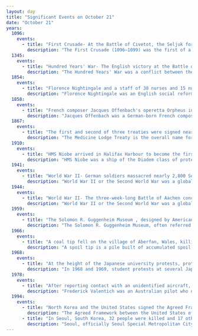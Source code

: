 ```yaml
---
layout: day
title: "Significant Events on October 21"
date: "October 21"
years:
  1096:
    events:
      - title: "First Crusade- At the Battle of Civetot, the Seljuk forces of Kilij Arslan destroyed the army of the People's Crusade as it marched toward Nicaea."
        description: "The First Crusade (1096–1099) was the first of a series of religious wars, or Crusades, initiated, supported and at times directed by the Latin Church in the Middle Ages. The objective was the recovery of the Holy Land from Islamic rule. While Jerusalem had been under Muslim rule for hundreds of years, by the 11th century the Seljuk takeover of the region threatened local Christian populations, pilgrimages from the West, and the Byzantine Empire itself. The earliest initiative for the First Crusade began in 1095 when Byzantine emperor Alexios I Komnenos requested military support from the Council of Piacenza in the empire's conflict with the Seljuk-led Turks. This was followed later in the year by the Council of Clermont, during which Pope Urban II supported the Byzantine request for military assistance and also urged faithful Christians to undertake an armed pilgrimage to Jerusalem."
  1345:
    events:
      - title: "Hundred Years' War- The English victory at the Battle of Auberoche marked a change in the military balance of power in Aquitaine, with the subsequent collapse of the French position."
        description: "The Hundred Years' War was a conflict between the kingdoms of England and France and a civil war in France during the Late Middle Ages. It emerged from feudal disputes over the Duchy of Aquitaine and was triggered by a claim to the French throne made by Edward III of England. The war grew into a broader military, economic, and political struggle involving factions from across Western Europe, fuelled by emerging nationalism on both sides. The periodisation of the war typically charts it as taking place over 116 years. However, it was an intermittent conflict which was frequently interrupted by external factors, such as the Black Death, and several years of truces."
  1854:
    events:
      - title: "Florence Nightingale and a staff of 38 nurses and 15 nuns were sent to the Ottoman Empire to help treat wounded British soldiers fighting in the Crimean War."
        description: "Florence Nightingale was an English social reformer, statistician and the founder of modern nursing. Nightingale came to prominence while serving as a manager and trainer of nurses during the Crimean War, in which she organised care for wounded soldiers at Constantinople. She significantly reduced death rates by improving hygiene and living standards. Nightingale gave nursing a favourable reputation and became an icon of Victorian culture, especially in the persona of 'The Lady with the Lamp' making rounds of wounded soldiers at night."
  1858:
    events:
      - title: "French composer Jacques Offenbach's operetta Orpheus in the Underworld, featuring the music most associated with the can-can (audio featured), was first performed at the Théâtre des Bouffes-Parisiens in Paris."
        description: "Jacques Offenbach was a German-born French composer, cellist and impresario. He is remembered for his nearly 100 operettas of the 1850s to the 1870s, and his uncompleted opera The Tales of Hoffmann. He was a powerful influence on later composers of the operetta genre, particularly Franz von Suppé, Johann Strauss II and Arthur Sullivan. His best-known works were continually revived during the 20th century, and many of his operettas continue to be staged in the 21st. The Tales of Hoffmann remains part of the standard opera repertory."
  1867:
    events:
      - title: "The first and second of three treaties were signed near Medicine Lodge, Kansas, between the United States federal government and several Native American tribes in the Great Plains, requiring them to relocate to areas in present-day western Oklahoma."
        description: "The Medicine Lodge Treaty is the overall name for three treaties signed near Medicine Lodge, Kansas, between the Federal government of the United States and southern Plains Indian tribes in October 1867, intended to bring peace to the area by relocating the Native Americans to reservations in Indian Territory and away from European-American settlement. The treaty was negotiated after investigation by the Indian Peace Commission, which in its final report in 1868 concluded that the wars had been preventable. They determined that the United States government and its representatives, including the United States Congress, had contributed to the warfare on the Great Plains by failing to fulfill their legal obligations and to treat the Native Americans with honesty."
  1910:
    events:
      - title: "HMS Niobe arrived in Halifax Harbour to become the first large ship of the Royal Canadian Navy."
        description: "HMS Niobe was a ship of the Diadem class of protected cruisers in the Royal Navy. She served in the Boer War and was then given to Canada as the second ship of the newly created Naval Service of Canada as HMCS Niobe. The Naval Service of Canada became the Royal Canadian Navy in August 1911. The ship was nearly lost when she went aground off Cape Sable Island, Nova Scotia overnight 30–31 July 1911. Repairs were completed at the end of 1912 and the ship returned to service in late 1914. During the First World War, Niobe patrolled the approaches to the St. Lawrence River and then joined the Royal Navy's 4th Cruiser Squadron to patrol off New York City. The cruiser returned to Halifax, Nova Scotia on 17 July 1915 and never put to sea again. Niobe was paid off in September and served as a depot ship in Halifax. Damaged in the 1917 Halifax Explosion, she was sold for scrap and broken up in the 1920s."
  1941:
    events:
      - title: "World War II- German soldiers massacred nearly 2,800 Serbs in Kragujevac in reprisal for insurgent attacks in the district of Gornji Milanovac."
        description: "World War II or the Second World War was a global conflict between two coalitions- the Allies and the Axis powers. Nearly all of the world's countries participated, with many nations mobilising all resources in pursuit of total war. Tanks and aircraft played major roles, enabling the strategic bombing of cities and delivery of the first and only nuclear weapons ever used in war. World War II was the deadliest conflict in history, resulting in 70 to 85 million deaths, more than half of which were civilians. Millions died in genocides, including the Holocaust, and by massacres, starvation, and disease. After the Allied victory, Germany, Austria, Japan, and Korea were occupied, and German and Japanese leaders were tried for war crimes."
  1944:
    events:
      - title: "World War II- The three-week-long Battle of Aachen concluded, making the city the first on German soil to be captured by the Allies."
        description: "World War II or the Second World War was a global conflict between two coalitions- the Allies and the Axis powers. Nearly all of the world's countries participated, with many nations mobilising all resources in pursuit of total war. Tanks and aircraft played major roles, enabling the strategic bombing of cities and delivery of the first and only nuclear weapons ever used in war. World War II was the deadliest conflict in history, resulting in 70 to 85 million deaths, more than half of which were civilians. Millions died in genocides, including the Holocaust, and by massacres, starvation, and disease. After the Allied victory, Germany, Austria, Japan, and Korea were occupied, and German and Japanese leaders were tried for war crimes."
  1959:
    events:
      - title: "The Solomon R. Guggenheim Museum , designed by American architect Frank Lloyd Wright, opened in New York City."
        description: "The Solomon R. Guggenheim Museum, often referred to as The Guggenheim, is an art museum at 1071 Fifth Avenue between 88th and 89th Streets on the Upper East Side of Manhattan in New York City. It hosts a permanent collection of Impressionist, Post-Impressionist, early Modern and contemporary art and also features special exhibitions throughout the year. It was established by the Solomon R. Guggenheim Foundation in 1939 as the Museum of Non-Objective Painting, under the guidance of its first director, Hilla von Rebay. The museum adopted its current name in 1952, three years after the death of its founder Solomon R. Guggenheim. It continues to be operated and owned by the Solomon R. Guggenheim Foundation."
  1966:
    events:
      - title: "A coal tip fell on the village of Aberfan, Wales, killing 144 people, mostly schoolchildren."
        description: "A spoil tip is a pile built of accumulated spoil – waste material removed during mining. Spoil tips are not formed of slag, but in some areas, such as England and Wales, they are referred to as slag heaps. In Scotland the word bing is used. In North American English the term is mine dump or mine waste dump."
  1968:
    events:
      - title: "At the height of the Japanese university protests, protesters occupied Shinjuku Station in Tokyo and clashed violently with police."
        description: "In 1968 and 1969, student protests at several Japanese universities ultimately forced the closure of campuses across Japan. Known as daigaku funsō or daigaku tōsō, the protests were part of the worldwide protest cycle in 1968 and the late-1960s Japanese protest cycle, including the Anpo protests of 1970 and the struggle against the construction of Narita Airport. Students demonstrated initially against practical issues in universities and eventually formed the Zenkyōtō in mid-1968 to organize themselves. The Act on Temporary Measures concerning University Management allowed for the dispersal of protesters in 1969."
  1978:
    events:
      - title: "After reporting contact with an unidentified aircraft, Australian pilot Frederick Valentich disappeared while piloting a Cessna 182L across the Bass Strait to King Island."
        description: "Frederick Valentich was an Australian pilot who disappeared while on a 125-nautical-mile (232 km) training flight in a Cessna 182L light aircraft, registered VH-DSJ, over Bass Strait. On the evening of Saturday 21 October 1978, twenty-year-old Valentich informed Melbourne air traffic control that he was being accompanied by an aircraft about 1,000 feet (300 m) above him and that his engine had begun running roughly, before finally reporting- 'It's not an aircraft.'"
  1994:
    events:
      - title: "North Korea and the United States signed the Agreed Framework to limit the former's nuclear weapons program and to normalize relations between the two countries."
        description: "The Agreed Framework between the United States of America and the Democratic People's Republic of Korea (북미제네바기본합의서) was signed on 21 October 1994, between North Korea (DPRK) and the United States. The objective of the agreement was the freezing and replacement of North Korea's indigenous nuclear power plant program with more nuclear proliferation resistant light water reactor power plants, and the step-by-step normalization of relations between the U.S. and the DPRK. Implementation of the agreement was troubled from the start, but its key elements were being implemented until it effectively broke down in 2003."
      - title: "In Seoul, South Korea, 32 people were killed and 17 others injured when a span of the Seongsu Bridge collapsed (pictured)."
        description: "Seoul, officially Seoul Special Metropolitan City, is the capital and largest city of South Korea. The broader Seoul Metropolitan Area, encompassing Seoul, Gyeonggi Province and Incheon, emerged as the world's sixth largest metropolitan economy in 2022, trailing behind Paris, San Francisco, Los Angeles, Tokyo, and New York, and hosts more than half of South Korea's population. Although Seoul's population peaked at over 10 million, it has gradually decreased since 2014, standing at about 9.6 million residents as of 2024. Seoul is the seat of the South Korean government."
---
```

